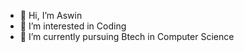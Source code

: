 - 👋 Hi, I’m Aswin
- 👀 I’m interested in Coding
- 🌱 I’m currently pursuing Btech in Computer Science
  

<!---
call-me-aswin/call-me-aswin is a ✨ special ✨ repository because its `README.md` (this file) appears on your GitHub profile.
You can click the Preview link to take a look at your changes.
--->
